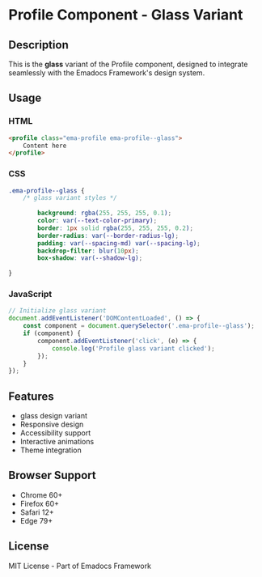 # Profile Component - Glass Variant

## Description
This is the **glass** variant of the Profile component, designed to integrate seamlessly with the Emadocs Framework's design system.

## Usage

### HTML
```html
<profile class="ema-profile ema-profile--glass">
    Content here
</profile>
```

### CSS
```css
.ema-profile--glass {
    /* glass variant styles */
    
        background: rgba(255, 255, 255, 0.1);
        color: var(--text-color-primary);
        border: 1px solid rgba(255, 255, 255, 0.2);
        border-radius: var(--border-radius-lg);
        padding: var(--spacing-md) var(--spacing-lg);
        backdrop-filter: blur(10px);
        box-shadow: var(--shadow-lg);
    
}
```

### JavaScript
```javascript
// Initialize glass variant
document.addEventListener('DOMContentLoaded', () => {
    const component = document.querySelector('.ema-profile--glass');
    if (component) {
        component.addEventListener('click', (e) => {
            console.log('Profile glass variant clicked');
        });
    }
});
```

## Features
- glass design variant
- Responsive design
- Accessibility support
- Interactive animations
- Theme integration

## Browser Support
- Chrome 60+
- Firefox 60+
- Safari 12+
- Edge 79+

## License
MIT License - Part of Emadocs Framework
